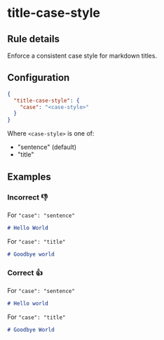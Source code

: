 # title-case-style

## Rule details

Enforce a consistent case style for markdown titles.

## Configuration

```json
{
  "title-case-style": {
    "case": "<case-style>"
  }
}
```

Where `<case-style>` is one of:

- "sentence" (default)
- "title"

## Examples

### Incorrect 👎

For `"case": "sentence"`

```md
# Hello World
```

For `"case": "title"`

```md
# Goodbye world
```

### Correct 👍

For `"case": "sentence"`

```md
# Hello world
```

For `"case": "title"`

```md
# Goodbye World
```

